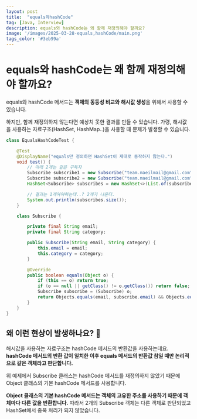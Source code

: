 ```yaml
---
layout: post
title:  "equals와hashCode"
tag: [Java, Interview]
description: equals와 hashCode는 왜 함께 재정의해야 할까요?
image: '/images/2025-03-28-equals,hashCode/main.png'
tags_color: '#3eb99a'
---
```


# equals와 hashCode는 왜 함께 재정의해야 할까요?

equals와 hashCode 메서드는 **객체의 동등성 비교와 해시값 생성**을 위해서 사용할 수 있습니다. 

하지만, 함께 재정의하지 않는다면 예상치 못한 결과를 만들 수 있습니다. 가령, 해시값을 사용하는 자료구조(HashSet, HashMap..)을 사용할 때 문제가 발생할 수 있습니다.

```java
class EqualsHashCodeTest {

    @Test
    @DisplayName("equals만 정의하면 HashSet이 제대로 동작하지 않는다.")
    void test() {
        // 아래 2개는 같은 구독자
        Subscribe subscribe1 = new Subscribe("team.maeilmail@gmail.com", "backend");
        Subscribe subscribe2 = new Subscribe("team.maeilmail@gmail.com", "backend");
        HashSet<Subscribe> subscribes = new HashSet<>(List.of(subscribe1, subscribe2));

        // 결과는 1개여야하는데..? 2개가 나온다.
        System.out.println(subscribes.size());
    }

    class Subscribe {

        private final String email;
        private final String category;

        public Subscribe(String email, String category) {
            this.email = email;
            this.category = category;
        }

        @Override
        public boolean equals(Object o) {
            if (this == o) return true;
            if (o == null || getClass() != o.getClass()) return false;
            Subscribe subscribe = (Subscribe) o;
            return Objects.equals(email, subscribe.email) && Objects.equals(category, subscribe.category);
        }
    }
}

```



## 왜 이런 현상이 발생하나요? 🤔

해시값을 사용하는 자료구조는 hashCode 메서드의 반환값을 사용하는데요. **hashCode 메서드의 반환 값이 일치한 이후 equals 메서드의 반환값 참일 때만 논리적으로 같은 객체라고 판단합니다.** 

위 예제에서 Subscribe 클래스는 hashCode 메서드를 재정의하지 않았기 때문에 Object 클래스의 기본 hashCode 메서드를 사용합니다. 

**Object 클래스의 기본 hashCode 메서드는 객체의 고유한 주소를 사용하기 때문에 객체마다 다른 값을 반환합니다.** 따라서 2개의 Subscribe 객체는 다른 객체로 판단되었고 HashSet에서 중복 처리가 되지 않았습니다.
